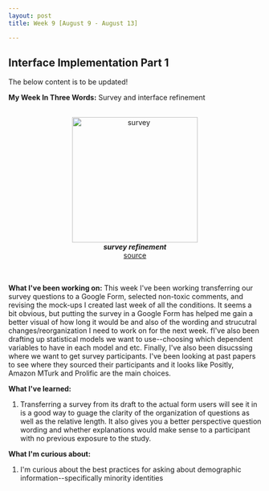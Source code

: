 ```yaml
---
layout: post
title: Week 9 [August 9 - August 13]

---
```


## Interface Implementation Part 1

The below content is to be updated!

**My Week In Three Words:** Survey and interface refinement
<br><br>
<center><img src="https://yjqian02.github.io/alicezhang-dreu/images/survey.jpg" alt="survey" width="250"/></center>

<!-- centering image desciption -->
<div style="text-align:center">    
  <b><i> survey refinement </i></b>
</div>

<!-- centering image link -->
<div style="text-align:center">    
  <a href="https://www.istockphoto.com/illustrations/survey">source</a>
</div>

<br><br>
**What I've been working on:** This week I've been working transferring our survey questions to a Google Form, selected non-toxic comments, and revising the mock-ups I created last week of all the conditions. It seems a bit obvious, but putting the survey in a Google Form has helped me gain a better visual of how long it would be and also of the wording and strucutral changes/reorganization I need to work on for the next week. fI've also been drafting up statistical models we want to use--choosing which dependent variables to have in each model and etc. Finally, I've also been disucssing where we want to get survey participants. I've been looking at past papers to see where they sourced their participants and it looks like Positly, Amazon MTurk and Prolific are the main choices.


**What I've learned:**
1. Transferring a survey from its draft to the actual form users will see it in is a good way to guage the clarity of the organization of questions as well as the relative length. It also gives you a better perspective question wording and whether explanations would make sense to a participant with no previous exposure to the study. 

**What I'm curious about:**
1. I'm curious about the best practices for asking about demographic information--specifically minority identities
